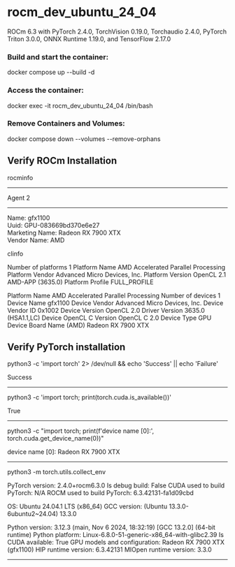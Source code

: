 # rocm_dev_ubuntu_24_04
ROCm 6.3 with PyTorch 2.4.0, TorchVision 0.19.0, Torchaudio 2.4.0, PyTorch Triton 3.0.0, ONNX Runtime 1.19.0, and TensorFlow 2.17.0

### Build and start the container:

docker compose up --build -d

### Access the container:

docker exec -it rocm_dev_ubuntu_24_04 /bin/bash

### Remove Containers and Volumes:

docker compose down --volumes --remove-orphans

## Verify ROCm Installation

rocminfo

*******                  
Agent 2                  
*******                  
  Name:                    gfx1100                            
  Uuid:                    GPU-083669bd370e6e27               
  Marketing Name:          Radeon RX 7900 XTX                 
  Vendor Name:             AMD



clinfo

Number of platforms                               1
  Platform Name                                   AMD Accelerated Parallel Processing
  Platform Vendor                                 Advanced Micro Devices, Inc.
  Platform Version                                OpenCL 2.1 AMD-APP (3635.0)
  Platform Profile                                FULL_PROFILE


  Platform Name                                   AMD Accelerated Parallel Processing
Number of devices                                 1
  Device Name                                     gfx1100
  Device Vendor                                   Advanced Micro Devices, Inc.
  Device Vendor ID                                0x1002
  Device Version                                  OpenCL 2.0 
  Driver Version                                  3635.0 (HSA1.1,LC)
  Device OpenCL C Version                         OpenCL C 2.0 
  Device Type                                     GPU
  Device Board Name (AMD)                         Radeon RX 7900 XTX

## Verify PyTorch installation

python3 -c 'import torch' 2> /dev/null && echo 'Success' || echo 'Failure'

Success

-----------------------

python3 -c 'import torch; print(torch.cuda.is_available())'

True

-----------------------

python3 -c "import torch; print(f'device name [0]:', torch.cuda.get_device_name(0))"

device name [0]: Radeon RX 7900 XTX

------------------------

python3 -m torch.utils.collect_env

PyTorch version: 2.4.0+rocm6.3.0
Is debug build: False
CUDA used to build PyTorch: N/A
ROCM used to build PyTorch: 6.3.42131-fa1d09cbd

OS: Ubuntu 24.04.1 LTS (x86_64)
GCC version: (Ubuntu 13.3.0-6ubuntu2~24.04) 13.3.0

Python version: 3.12.3 (main, Nov  6 2024, 18:32:19) [GCC 13.2.0] (64-bit runtime)
Python platform: Linux-6.8.0-51-generic-x86_64-with-glibc2.39
Is CUDA available: True
GPU models and configuration: Radeon RX 7900 XTX (gfx1100)
HIP runtime version: 6.3.42131
MIOpen runtime version: 3.3.0

-------------------------